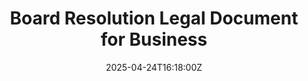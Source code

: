 ---
title: Board Resolution Legal Document for Business
linkTitle: Board Resolution Legal Document for Business
date: '2025-04-24T16:18:00Z'
weight: 1
description: No content
draft: false
ref: board-resolution-legal-document-for-business
---